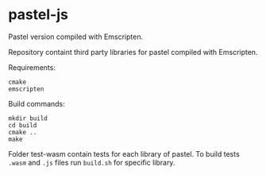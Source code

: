 # pastel-js

Pastel version compiled with Emscripten.

Repository containt third party libraries for pastel compiled with Emscripten.

Requirements:
```
cmake
emscripten
```

Build commands: 
```
mkdir build
cd build
cmake ..
make
```

Folder test-wasm contain tests for each library of pastel.
To build tests ```.wasm``` and ```.js``` files run ```build.sh``` for specific library.
